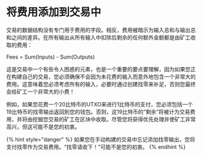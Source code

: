 # 将费用添加到交易中

交易的数据结构没有专门用于费用的字段。相反，费用被暗示为输入总和与输出总和之间的差异。在所有输出从所有输入中扣除后剩余的任何额外金额都是由矿工收取的费用：

Fees = Sum(Inputs) - Sum(Outputs)

这是交易中一个有些令人困惑的元素，也是一个重要的要点要理解，因为如果您正在构建自己的交易，您必须确保不会因为未花费的输入而意外地包含一个非常大的费用。这意味着您必须考虑所有的输入，必要时通过创建找零来补足，否则您最终会给矿工一个非常大的小费！

例如，如果您花费一个20比特币的UTXO来进行1比特币的支付，您必须包括一个19比特币的找零输出返回到您的钱包。否则，这19比特币的“剩余”将被计为交易费用，并将由挖掘您交易的矿工在区块中收取。尽管您将获得优先处理并使矿工非常高兴，但这可能不是您的初衷。

{% hint style="danger" %}
如果您在手动构建的交易中忘记添加找零输出，您将支付找零作为交易费用。“找零请收下！”可能不是您的初衷。
{% endhint %}

 